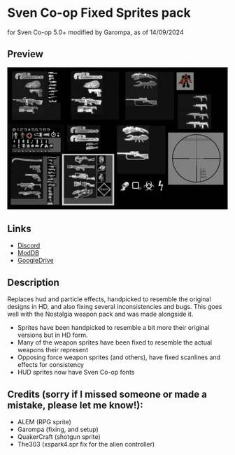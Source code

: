 # Sven Co-op Fixed Sprites pack
for Sven Co-op 5.0+  modified by Garompa, as of 14/09/2024 

## Preview
![spritespreview](https://github.com/GarompaEstomper/Sven_HD_sprites_pack/blob/main/sprites.jpg)

## Links

- [Discord](https://discord.com/channels/170051548284583937/1308485279472029726)
- [ModDB](https://www.moddb.com/mods/sven-co-op/addons/hd-fixed-sprites#downloadsform)
- [GoogleDrive](https://drive.google.com/file/d/1Gy-kec49GCdEtgZhA4-RHspOslEZTTqD/view?usp=sharing)

## Description

Replaces hud and particle effects, handpicked to resemble the original designs in HD, and also fixing several inconsistencies and bugs.
This goes well with the Nostalgia weapon pack and was made alongside it.

- Sprites have been handpicked to resemble a bit more their original versions but in HD form.
- Many of the weapon sprites have been fixed to resemble the actual weapons their represent
- Opposing force weapon sprites (and others), have fixed scanlines and effects for consistency
- HUD sprites now have Sven Co-op fonts

## Credits (sorry if I missed someone or made a mistake, please let me know!):

- ALEM (RPG sprite)
- Garompa (fixing, and setup)
- QuakerCraft (shotgun sprite)
- The303 (xspark4.spr fix for the alien controller)

